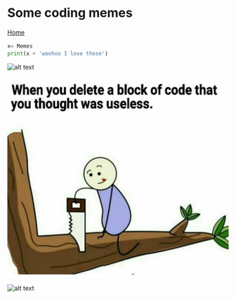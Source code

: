 # Some coding memes
[Home](README.md)
```py
x= Memes
print(x + 'woohoo I love those')
```
![alt text](https://external-content.duckduckgo.com/iu/?u=https%3A%2F%2Fi.kym-cdn.com%2Fphotos%2Fimages%2Ffacebook%2F001%2F505%2F792%2F484.jpg&f=1&nofb=1)

![alt text](Meme.jpg)

![alt text](https://external-content.duckduckgo.com/iu/?u=https%3A%2F%2Fih1.redbubble.net%2Fimage.875111905.4798%2Fflat%2C750x%2C075%2Cf-pad%2C750x1000%2Cf8f8f8.jpg&f=1&nofb=1)
